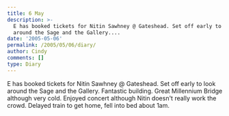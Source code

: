 ```yaml
---
title: 6 May
description: >-
  E has booked tickets for Nitin Sawhney @ Gateshead. Set off early to look
  around the Sage and the Gallery....
date: '2005-05-06'
permalink: /2005/05/06/diary/
author: Cindy
comments: []
type: Diary
---
```


E has booked tickets for Nitin Sawhney @ Gateshead. Set off early to look around the Sage and the Gallery. Fantastic building. Great Millennium Bridge although very cold. Enjoyed concert although Nitin doesn't really work the crowd. Delayed train to get home, fell into bed about 1am.
